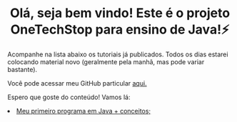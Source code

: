 <h1 align="center"><strong> Olá, seja bem vindo! Este é o projeto OneTechStop para ensino de Java!⚡ </h1></strong>

<p>Acompanhe na lista abaixo os tutoriais já publicados. Todos os dias estarei colocando material novo (geralmente pela manhã, mas pode variar bastante).</p>
<p>Você pode acessar meu GitHub particular <a href="https://github.com/jonasajato">aqui.</a></p>
<p>Espero que goste do conteúdo! Vamos lá:</p>
<li><a href="https://github.com/onetechstop/primeiroprogramajava-conceitos">Meu primeiro programa em Java + conceitos;</a><br>
